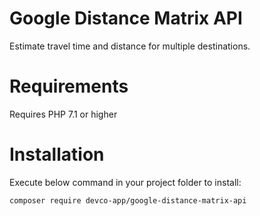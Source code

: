# Google Distance Matrix API
Estimate travel time and distance for multiple destinations.

Requirements
============
Requires PHP 7.1 or higher


Installation
=============

Execute below command in your project folder to install:

```sh
composer require devco-app/google-distance-matrix-api
```
